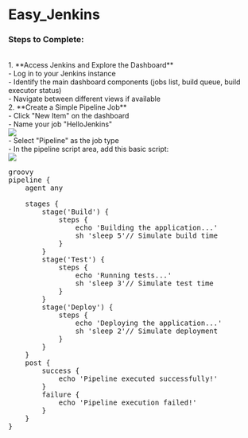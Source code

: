 # Easy_Jenkins
### Steps to Complete:</br>
</br>
1. **Access Jenkins and Explore the Dashboard**</br>
    - Log in to your Jenkins instance</br>
    - Identify the main dashboard components (jobs list, build queue, build executor status)</br>
    - Navigate between different views if available</br>
2. **Create a Simple Pipeline Job**</br>
    - Click "New Item" on the dashboard</br>
    - Name your job "HelloJenkins"</br>
<img src ="https://github.com/user-attachments/assets/39a721c8-37a2-4abd-9f46-473e30e8cdc7"></br>
    - Select "Pipeline" as the job type</br>
    - In the pipeline script area, add this basic script:</br>
<img src ="https://github.com/user-attachments/assets/e861470f-aea9-4825-a004-262f0cbcc4da">

<pre>
groovy
pipeline {
    agent any

    stages {
        stage('Build') {
            steps {
                echo 'Building the application...'
                sh 'sleep 5'// Simulate build time
            }
        }
        stage('Test') {
            steps {
                echo 'Running tests...'
                sh 'sleep 3'// Simulate test time
            }
        }
        stage('Deploy') {
            steps {
                echo 'Deploying the application...'
                sh 'sleep 2'// Simulate deployment
            }
        }
    }
    post {
        success {
            echo 'Pipeline executed successfully!'
        }
        failure {
            echo 'Pipeline execution failed!'
        }
    }
}
</pre>
​


